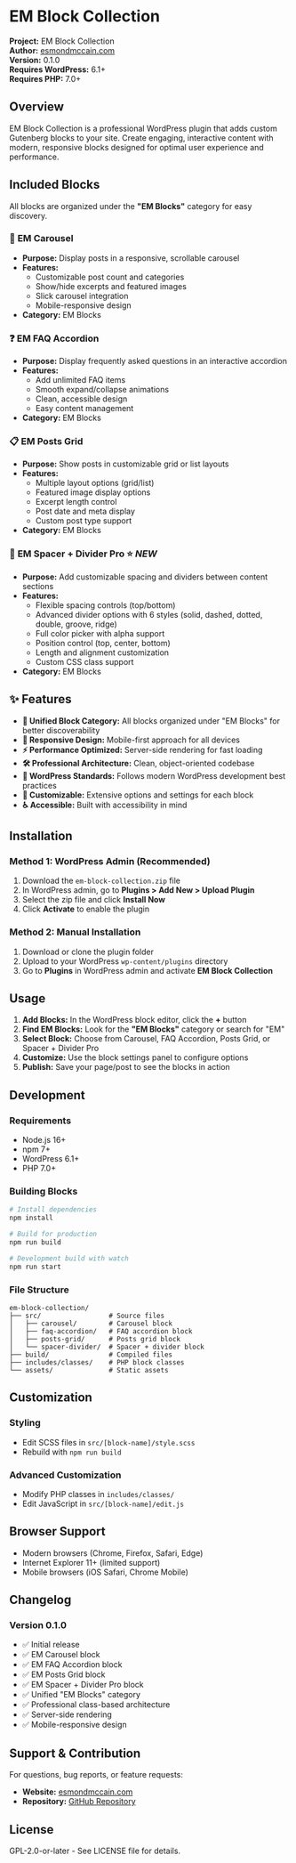 # EM Block Collection

**Project:** EM Block Collection  
**Author:** [esmondmccain.com](https://esmondmccain.com/)  
**Version:** 0.1.0  
**Requires WordPress:** 6.1+  
**Requires PHP:** 7.0+

## Overview

EM Block Collection is a professional WordPress plugin that adds custom Gutenberg blocks to your site. Create engaging, interactive content with modern, responsive blocks designed for optimal user experience and performance.

## Included Blocks

All blocks are organized under the **"EM Blocks"** category for easy discovery.

### 🎠 **EM Carousel**
- **Purpose:** Display posts in a responsive, scrollable carousel
- **Features:** 
  - Customizable post count and categories
  - Show/hide excerpts and featured images
  - Slick carousel integration
  - Mobile-responsive design
- **Category:** EM Blocks

### ❓ **EM FAQ Accordion**
- **Purpose:** Display frequently asked questions in an interactive accordion
- **Features:**
  - Add unlimited FAQ items
  - Smooth expand/collapse animations
  - Clean, accessible design
  - Easy content management
- **Category:** EM Blocks

### 📋 **EM Posts Grid**
- **Purpose:** Show posts in customizable grid or list layouts
- **Features:**
  - Multiple layout options (grid/list)
  - Featured image display options
  - Excerpt length control
  - Post date and meta display
  - Custom post type support
- **Category:** EM Blocks

### 📏 **EM Spacer + Divider Pro** ⭐ *NEW*
- **Purpose:** Add customizable spacing and dividers between content sections
- **Features:**
  - Flexible spacing controls (top/bottom)
  - Advanced divider options with 6 styles (solid, dashed, dotted, double, groove, ridge)
  - Full color picker with alpha support
  - Position control (top, center, bottom)
  - Length and alignment customization
  - Custom CSS class support
- **Category:** EM Blocks

## ✨ Features

- **🎨 Unified Block Category:** All blocks organized under "EM Blocks" for better discoverability
- **📱 Responsive Design:** Mobile-first approach for all devices
- **⚡ Performance Optimized:** Server-side rendering for fast loading
- **🛠️ Professional Architecture:** Clean, object-oriented codebase
- **🎯 WordPress Standards:** Follows modern WordPress development best practices
- **🔧 Customizable:** Extensive options and settings for each block
- **♿ Accessible:** Built with accessibility in mind

## Installation

### Method 1: WordPress Admin (Recommended)
1. Download the `em-block-collection.zip` file
2. In WordPress admin, go to **Plugins > Add New > Upload Plugin**
3. Select the zip file and click **Install Now**
4. Click **Activate** to enable the plugin

### Method 2: Manual Installation
1. Download or clone the plugin folder
2. Upload to your WordPress `wp-content/plugins` directory
3. Go to **Plugins** in WordPress admin and activate **EM Block Collection**

## Usage

1. **Add Blocks:** In the WordPress block editor, click the **+** button
2. **Find EM Blocks:** Look for the **"EM Blocks"** category or search for "EM"
3. **Select Block:** Choose from Carousel, FAQ Accordion, Posts Grid, or Spacer + Divider Pro
4. **Customize:** Use the block settings panel to configure options
5. **Publish:** Save your page/post to see the blocks in action

## Development

### Requirements
- Node.js 16+
- npm 7+
- WordPress 6.1+
- PHP 7.0+

### Building Blocks
```bash
# Install dependencies
npm install

# Build for production
npm run build

# Development build with watch
npm run start
```

### File Structure
```
em-block-collection/
├── src/                 # Source files
│   ├── carousel/        # Carousel block
│   ├── faq-accordion/   # FAQ accordion block
│   ├── posts-grid/      # Posts grid block
│   └── spacer-divider/  # Spacer + divider block
├── build/               # Compiled files
├── includes/classes/    # PHP block classes
└── assets/              # Static assets
```

## Customization

### Styling
- Edit SCSS files in `src/[block-name]/style.scss`
- Rebuild with `npm run build`

### Advanced Customization
- Modify PHP classes in `includes/classes/`
- Edit JavaScript in `src/[block-name]/edit.js`

## Browser Support

- Modern browsers (Chrome, Firefox, Safari, Edge)
- Internet Explorer 11+ (limited support)
- Mobile browsers (iOS Safari, Chrome Mobile)

## Changelog

### Version 0.1.0
- ✅ Initial release
- ✅ EM Carousel block
- ✅ EM FAQ Accordion block
- ✅ EM Posts Grid block
- ✅ EM Spacer + Divider Pro block
- ✅ Unified "EM Blocks" category
- ✅ Professional class-based architecture
- ✅ Server-side rendering
- ✅ Mobile-responsive design

## Support & Contribution

For questions, bug reports, or feature requests:
- **Website:** [esmondmccain.com](https://esmondmccain.com/)
- **Repository:** [GitHub Repository](https://github.com/Esmond-M/em-block-collection)

## License

GPL-2.0-or-later - See LICENSE file for details.
